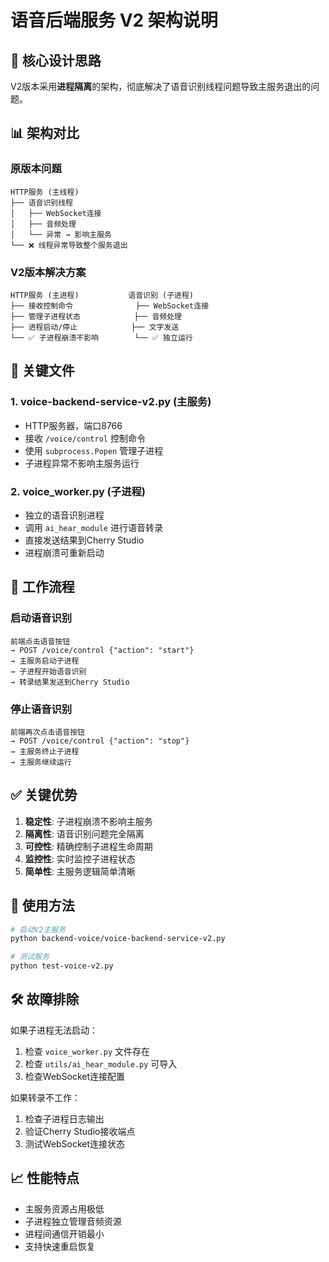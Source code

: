 # 语音后端服务 V2 架构说明

## 🎯 核心设计思路

V2版本采用**进程隔离**的架构，彻底解决了语音识别线程问题导致主服务退出的问题。

## 📊 架构对比

### 原版本问题
```
HTTP服务 (主线程)
├── 语音识别线程
│   ├── WebSocket连接
│   ├── 音频处理
│   └── 异常 → 影响主服务
└── ❌ 线程异常导致整个服务退出
```

### V2版本解决方案
```
HTTP服务 (主进程)           语音识别 (子进程)
├── 接收控制命令              ├── WebSocket连接
├── 管理子进程状态            ├── 音频处理  
├── 进程启动/停止            ├── 文字发送
└── ✅ 子进程崩溃不影响        └── ✅ 独立运行
```

## 🔧 关键文件

### 1. voice-backend-service-v2.py (主服务)
- HTTP服务器，端口8766
- 接收 `/voice/control` 控制命令
- 使用 `subprocess.Popen` 管理子进程
- 子进程异常不影响主服务运行

### 2. voice_worker.py (子进程)
- 独立的语音识别进程
- 调用 `ai_hear_module` 进行语音转录
- 直接发送结果到Cherry Studio
- 进程崩溃可重新启动

## 🚀 工作流程

### 启动语音识别
```
前端点击语音按钮 
→ POST /voice/control {"action": "start"}
→ 主服务启动子进程
→ 子进程开始语音识别
→ 转录结果发送到Cherry Studio
```

### 停止语音识别
```
前端再次点击语音按钮
→ POST /voice/control {"action": "stop"}  
→ 主服务终止子进程
→ 主服务继续运行
```

## ✅ 关键优势

1. **稳定性**: 子进程崩溃不影响主服务
2. **隔离性**: 语音识别问题完全隔离
3. **可控性**: 精确控制子进程生命周期
4. **监控性**: 实时监控子进程状态
5. **简单性**: 主服务逻辑简单清晰

## 🔧 使用方法

```bash
# 启动V2主服务
python backend-voice/voice-backend-service-v2.py

# 测试服务
python test-voice-v2.py
```

## 🛠️ 故障排除

如果子进程无法启动：
1. 检查 `voice_worker.py` 文件存在
2. 检查 `utils/ai_hear_module.py` 可导入
3. 检查WebSocket连接配置

如果转录不工作：
1. 检查子进程日志输出
2. 验证Cherry Studio接收端点
3. 测试WebSocket连接状态

## 📈 性能特点

- 主服务资源占用极低
- 子进程独立管理音频资源
- 进程间通信开销最小
- 支持快速重启恢复